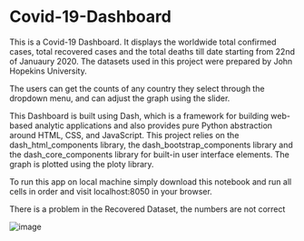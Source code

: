 # Covid-19-Dashboard
This is a Covid-19 Dashboard. It displays the worldwide total confirmed cases, total recovered cases and the total deaths till date starting from 22nd of Januaury 2020. The datasets used in this project were prepared by John Hopekins University.

The users can get the counts of any country they select through the dropdown menu, and can adjust the graph using the slider.

This Dashboard is built using Dash, which is a framework for building web-based analytic applications and also provides pure Python abstraction around HTML, CSS, and JavaScript. This project relies on the dash_html_components library, the dash_bootstrap_components library and the dash_core_components library for built-in user interface elements. The graph is plotted using the ploty library.

To run this app on local machine simply download this notebook and run all cells in order and visit localhost:8050 in your browser.

There is a problem in the Recovered Dataset, the numbers are not correct

![image](https://user-images.githubusercontent.com/63841637/144703260-cefd9171-c643-4324-95f6-cb7472b6e6d5.png)

